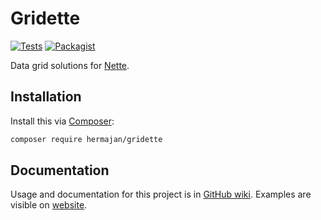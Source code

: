 # Gridette
[![Tests](https://github.com/hermajan/gridette/workflows/Tests/badge.svg)](https://github.com/hermajan/gridette/actions?query=workflow%3ATests)
[![Packagist](https://img.shields.io/packagist/v/hermajan/gridette.svg)](https://packagist.org/packages/hermajan/gridette)

Data grid solutions for [Nette](https://doc.nette.org/en/).

## Installation
Install this via [Composer](https://getcomposer.org):
```bash
composer require hermajan/gridette
```

## Documentation
Usage and documentation for this project is in [GitHub wiki](https://github.com/hermajan/gridette/wiki). Examples are visible on [website](https://hermajan.net/gridette).

